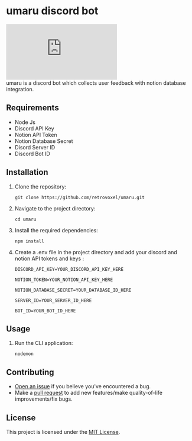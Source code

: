 # umaru discord bot
[![GitHub license](https://badgen.net/github/license/Naereen/Strapdown.js)](https://github.com/Naereen/StrapDown.js/blob/master/LICENSE) 
<br> 
umaru is a discord bot which collects user feedback with notion database integration. 
 
## Requirements

- Node Js
- Discord API Key
- Notion API Token
- Notion Database Secret
- Disord Server ID
- Discord Bot ID

## Installation

1. Clone the repository:

   ```shell
   git clone https://github.com/retrovoxel/umaru.git
2. Navigate to the project directory:

   ```shell
   cd umaru
3. Install the required dependencies:

   ```shell
   npm install
4. Create a .env file in the project directory and add your discord and notion API tokens and keys : 

   ```shell
   DISCORD_API_KEY=YOUR_DISCORD_API_KEY_HERE   

   NOTION_TOKEN=YOUR_NOTION_API_KEY_HERE   

   NOTION_DATABASE_SECRET=YOUR_DATABASE_ID_HERE   

   SERVER_ID=YOUR_SERVER_ID_HERE   

   BOT_ID=YOUR_BOT_ID_HERE      
## Usage

1. Run the CLI application:

    ```shell
    nodemon   
## Contributing

- [Open an issue](https://github.com/retrovoxel/umaru/issues) if you believe you've encountered a bug.
- Make a [pull request](https://github.com/retrovoxel/umaru/pull) to add new features/make quality-of-life improvements/fix bugs.
  
 ## License
This project is licensed under the [MIT License](LICENSE.md).
